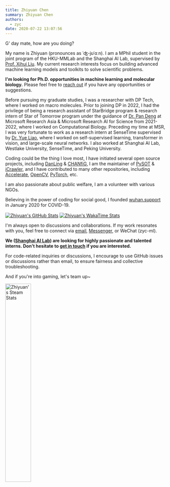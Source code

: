 ```yaml
---
title: Zhiyuan Chen
summary: Zhiyuan Chen
authors:
  - zyc
date: 2020-07-22 13:07:56
---
```


G' day mate, how are you doing?

My name is Zhiyuan (pronounces as ˈʤ-jʊˈɑːn).
I am a MPhil student in the joint program of the HKU-MMLab and the Shanghai AI Lab, supervised by [Prof. Xihui Liu](https://xh-liu.github.io).
My current research interests focus on building advanced machine learning models and toolkits to solve scientific problems.

**I'm looking for Ph.D. opportunities in machine learning and molecular biology.**
Please feel free to [reach out](mailto:this@zyc.ai) if you have any opportunities or suggestions.

Before pursuing my graduate studies, I was a researcher with DP Tech, where I worked on macro molecules.
Prior to joining DP in 2022, I had the privilege of being a research assistant of StarBridge program & research intern of Star of Tomorrow program under the guidance of [Dr. Pan Deng](https://www.microsoft.com/en-us/research/people/paden/) at Microsoft Research Asia & Microsoft Research AI for Science from 2021-2022, where I worked on Computational Biology.
Preceding my time at MSR, I was very fortunate to work as a research intern at SenseTime supervised by [Dr. Yue Liao](https://liaoyue.net/), where I worked on self-supervised learning, transformer in vision, and large-scale neural networks.
I also worked at Shanghai AI Lab, Westlake University, SenseTime, and Peking University.

Coding could be the thing I love most, I have initiated several open source projects, including [DanLing](https://github.com/ZhiyuanChen/DanLing) & [CHANfiG](https://github.com/ZhiyuanChen/CHANfiG), I am the maintainer of [PySOT](https://github.com/STVIR/PySOT) & [iCrawler](https://github.com/hellock/icrawler), and I have contributed to many other repositories, including [Accelerate](https://github.com/huggingface/accelerate), [OpenCV](https://github.com/opencv/opencv), [PyTorch](https://github.com/pytorch/pytorch), etc.

I am also passionate about public welfare, I am a volunteer with various NGOs.

Believing in the power of coding for social good, I founded [wuhan.support](https://github.com/wuhan-support) in January 2020 for COVID-19.

<a href="https://github.com/ZhiyuanChen"><img align="center" alt="Zhiyuan's GitHub Stats" src="https://github-readme-stats.vercel.app/api?username=ZhiyuanChen&custom_title=Zhiyuan%27s%20GitHub%20Stats&show_icons=true&count_private=true&theme=panda"/></a>
<a href="https://github.com/ZhiyuanChent"><img align="center" alt="Zhiyuan's WakaTime Stats" src="https://github-readme-stats.vercel.app/api/wakatime?username=@ZhiyuanChen&custom_title=Zhiyuan%27s%20WakaTime%20Stats&layout=compact&time_range=last_year&theme=panda&langs_count=10"/></a>

I'm always open to discussions and collaborations.
If my work resonates with you, feel free to connect via [email](mailto:this@zyc.ai), [Messenger](https://m.me/zyc.fb), or WeChat (zyc-ml).

**We ([Shanghai AI Lab](https://www.shlab.org.cn)) are looking for highly passionate and talented interns. Don't hesitate to [get in touch](mailto:chenzhiyuan@pjlab.org.cn) if you are interested.**

For code-related inquiries or discussions, I encourage to use GitHub issues or discussions rather than email, to ensure fairness and collective troubleshooting.

And if you're into gaming, let's team up~

<a href="https://github.com/ZhiyuanChen"><img align="center" width=40% alt="Zhiyuan's Steam Stats" src="https://steam-stat.vercel.app/api?profileName=zyc-ai"/></a>
